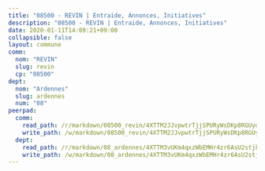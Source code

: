 ```yaml
---
title: "08500 - REVIN | Entraide, Annonces, Initiatives"
description: "08500 - REVIN | Entraide, Annonces, Initiatives"
date: 2020-01-11T14:09:21+09:00
collapsible: false
layout: commune
comm:
  nom: "REVIN"
  slug: revin
  cp: "08500"
dept:
  nom: "Ardennes"
  slug: ardennes
  num: "08"
peerpad:
  comm:
    read_path: /r/markdown/08500_revin/4XTTM2JJvpwtrTjjSPURyWsDKp8RGUydjsXfTbvH1bv5L4mfa
    write_path: /w/markdown/08500_revin/4XTTM2JJvpwtrTjjSPURyWsDKp8RGUydjsXfTbvH1bv5L4mfa-K3TgV4sYwHruot8gD3gVDuRQoHi6XNFLgWjnHAzmAu61oCRQjYwQt13zudV4XQfBLTkRD4HUkoWs5PCPGbRrVQ9KYFfbo2b6fyHratDnixugykzdWjUiL3tzwNuqDf7CuCVvJe9S
  dept:
    read_path: /r/markdown/08_ardennes/4XTTM3vUKm4qxzWbEMHr4zr6AsU2stjkKdsaY9uMbmhXjv9QM
    write_path: /w/markdown/08_ardennes/4XTTM3vUKm4qxzWbEMHr4zr6AsU2stjkKdsaY9uMbmhXjv9QM-K3TgUMB9u4JvtZdFBPfBexH6pGeKJREiRZLakfAxGDqg6fgd1ib6XHxM9tkwaYxqJV2qNTbboL5jGpTS7re5rUf5cB5fLzdnicM4aJkF5ZXmkvCRXEh5XT7432iWRZFby5MMVbKP
---
```



